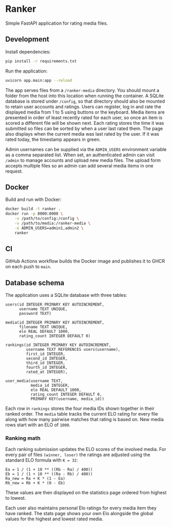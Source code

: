# Ranker

Simple FastAPI application for rating media files.

## Development

Install dependencies:

```bash
pip install -r requirements.txt
```

Run the application:

```bash
uvicorn app.main:app --reload
```

The app serves files from a `/ranker-media` directory. You should mount a
folder from the host into this location when running the container. A SQLite
database is stored under `/config`, so that directory should also be mounted to
retain user accounts and ratings. Users can register, log in and rate the
displayed media from 1 to 5 using buttons or the keyboard. Media items are
presented in order of least recently rated for each user, so once an item is
scored a different file will be shown next. Each rating stores the time it was
submitted so files can be sorted by when a user last rated them.
The page also displays when the current media was last rated by the user. If it
was rated today, the timestamp appears in green.

Admin usernames can be supplied via the `ADMIN_USERS` environment variable as a
comma separated list. When set, an authenticated admin can visit `/admin` to
manage accounts and upload new media files. The upload form accepts multiple
files so an admin can add several media items in one request.

## Docker

Build and run with Docker:

```bash
docker build -t ranker .
docker run -p 8000:8000 \
    -v /path/to/config:/config \
    -v /path/to/media:/ranker-media \
    -e ADMIN_USERS=admin1,admin2 \
    ranker
```

## CI

GitHub Actions workflow builds the Docker image and publishes it to GHCR on each push to `main`.

## Database schema

The application uses a SQLite database with three tables:

```
users(id INTEGER PRIMARY KEY AUTOINCREMENT,
      username TEXT UNIQUE,
      password TEXT)

media(id INTEGER PRIMARY KEY AUTOINCREMENT,
      filename TEXT UNIQUE,
      elo REAL DEFAULT 1000,
      rating_count INTEGER DEFAULT 0)

rankings(id INTEGER PRIMARY KEY AUTOINCREMENT,
         username TEXT REFERENCES users(username),
         first_id INTEGER,
         second_id INTEGER,
         third_id INTEGER,
         fourth_id INTEGER,
         rated_at INTEGER),

user_media(username TEXT,
           media_id INTEGER,
           elo REAL DEFAULT 1000,
           rating_count INTEGER DEFAULT 0,
           PRIMARY KEY(username, media_id))
```

Each row in `rankings` stores the four media IDs shown together in their ranked
order. The `media` table tracks the current ELO rating for every file along with
how many pairwise matches that rating is based on. New media rows start with an
ELO of `1000`.

### Ranking math

Each ranking submission updates the ELO scores of the involved media. For every
pair of files `(winner, loser)` the ratings are adjusted using the standard ELO
formula with `K = 32`:

```
Ea = 1 / (1 + 10 ** ((Rb - Ra) / 400))
Eb = 1 / (1 + 10 ** ((Ra - Rb) / 400))
Ra_new = Ra + K * (1 - Ea)
Rb_new = Rb + K * (0 - Eb)
```

These values are then displayed on the statistics page ordered from highest to
lowest.

Each user also maintains personal Elo ratings for every media item they have
ranked. The stats page shows your own Elo alongside the global values for the
highest and lowest rated media.

